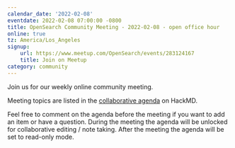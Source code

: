 ```yaml
---
calendar_date: '2022-02-08'
eventdate: 2022-02-08 07:00:00 -0800
title: OpenSearch Community Meeting - 2022-02-08 - open office hour
online: true
tz: America/Los_Angeles
signup:
    url: https://www.meetup.com/OpenSearch/events/283124167
    title: Join on Meetup
category: community
---
```


Join us for our weekly online community meeting.

Meeting topics are listed in the [collaborative agenda](https://hackmd.io/@HmdZWaVnQU6M8icdvC5TwQ/rkCQ17IhF) on HackMD.

Feel free to comment on the agenda before the meeting if you want to add an item or have a question.
During the meeting the agenda will be unlocked for collaborative editing / note taking. After the meeting the agenda will be set to read-only mode.
